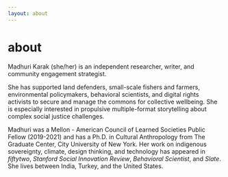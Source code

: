```yaml
---
layout: about 
---
```


# about 
Madhuri Karak (she/her) is an independent researcher, writer, and community engagement strategist.

She has supported land defenders, small-scale fishers and farmers, environmental policymakers, behavioral scientists, and digital rights activists to secure and manage the commons for collective wellbeing. She is especially interested in propulsive multiple-format storytelling about complex social justice challenges. 

Madhuri was a Mellon - American Council of Learned Societies Public Fellow (2019-2021) and has a Ph.D. in Cultural Anthropology from The Graduate Center, City University of New York. Her work on indigenous sovereignty, climate, design thinking, and technology has appeared in _fiftytwo_, _Stanford Social Innovation Review_, _Behavioral Scientist_, and _Slate_. She lives between India, Turkey, and the United States. 
